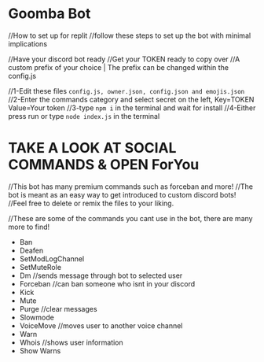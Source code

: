 # Goomba Bot

//How to set up for replit 
//follow these steps to set up the bot with minimal implications

//Have your discord bot ready
//Get your TOKEN ready to copy over
//A custom prefix of your choice | The prefix can be changed within the config.js

//1-Edit these files `config.js, owner.json, config.json and emojis.json`
//2-Enter the commands category and select secret on the left, Key=TOKEN Value=Your token
//3-type `npm i` in the terminal and wait for install
//4-Either press run or type `node index.js` in the terminal


# TAKE A LOOK AT SOCIAL COMMANDS & OPEN ForYou 

//This bot has many premium commands such as forceban and more!
//The bot is meant as an easy way to get introduced to custom discord bots!
//Feel free to delete or remix the files to your liking.

//These are some of the commands you cant use in the bot, there are many more to find!
- Ban
- Deafen 
- SetModLogChannel
- SetMuteRole
- Dm //sends message through bot to selected user
- Forceban //can ban someone who isnt in your discord
- Kick
- Mute
- Purge //clear messages
- Slowmode
- VoiceMove //moves user to another voice channel
- Warn
- Whois //shows user information
- Show Warns 

